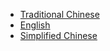 * [Traditional Chinese](/zh-tw/user ':ignore')
* [English](/user ':ignore')
* [Simplified Chinese](/zh-cn/user ':ignore')

